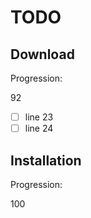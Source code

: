 # TODO

## Download

Progression:
<div class="progress progress-80plus">
	<div class="progress-bar" style="width:92%">
	</div>
	<span class="progress-label">92</span>
</div>

- [ ] line 23
- [ ] line 24

## Installation

Progression:
<div class="progress progress-100plus">
	<div class="progress-bar" style="width:100%">
	</div>
	<span class="progress-label">100</span>
</div>


